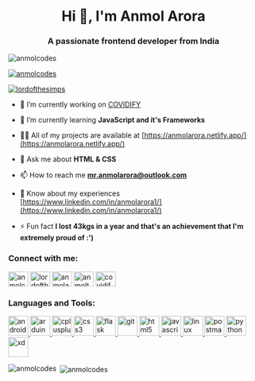 <h1 align="center">Hi 👋, I'm Anmol Arora</h1>
<h3 align="center">A passionate frontend developer from India</h3>

<p align="left"> <img src="https://komarev.com/ghpvc/?username=anmolcodes&label=Profile%20views&color=0e75b6&style=flat" alt="anmolcodes" /> </p>

<p align="left"> <a href="https://github.com/ryo-ma/github-profile-trophy"><img src="https://github-profile-trophy.vercel.app/?username=anmolcodes" alt="anmolcodes" /></a> </p>

<p align="left"> <a href="https://twitter.com/lordofthesimps" target="blank"><img src="https://img.shields.io/twitter/follow/lordofthesimpls?logo=twitter&style=for-the-badge" alt="lordofthesimps" /></a> </p>

- 🔭 I’m currently working on [COVIDIFY](https://covidify.netlify.app/)

- 🌱 I’m currently learning **JavaScript and it's Frameworks**

- 👨‍💻 All of my projects are available at [https://anmolarora.netlify.app/](https://anmolarora.netlify.app/)

- 💬 Ask me about **HTML & CSS**

- 📫 How to reach me **mr.anmolarora@outlook.com**

- 📄 Know about my experiences [https://www.linkedin.com/in/anmolarora1/](https://www.linkedin.com/in/anmolarora1/)

- ⚡ Fun fact **I lost 43kgs in a year and that's an achievement that I'm extremely proud of :')**

<h3 align="left">Connect with me:</h3>
<p align="left">
<a href="https://dev.to/anmolcodes" target="blank"><img align="center" src="https://cdn.jsdelivr.net/npm/simple-icons@3.0.1/icons/dev-dot-to.svg" alt="anmolcodes" height="30" width="40" /></a>
<a href="https://twitter.com/lordofthesimps" target="blank"><img align="center" src="https://cdn.jsdelivr.net/npm/simple-icons@3.0.1/icons/twitter.svg" alt="lordofthesimps" height="30" width="40" /></a>
<a href="https://linkedin.com/in/anmolarora1" target="blank"><img align="center" src="https://cdn.jsdelivr.net/npm/simple-icons@3.0.1/icons/linkedin.svg" alt="anmolarora1" height="30" width="40" /></a>
<a href="https://instagram.com/anmoltookthese" target="blank"><img align="center" src="https://cdn.jsdelivr.net/npm/simple-icons@3.0.1/icons/instagram.svg" alt="anmoltookthese" height="30" width="40" /></a>
<a href="https://www.youtube.com/channel/UC6G3_OTh4k3YPE1iGaI3RRA" target="blank"><img align="center" src="https://cdn.jsdelivr.net/npm/simple-icons@3.0.1/icons/youtube.svg" alt="covidify" height="30" width="40" /></a>
</p>

<h3 align="left">Languages and Tools:</h3>
<p align="left"> <a href="https://developer.android.com" target="_blank"> <img src="https://cdn4.iconfinder.com/data/icons/logos-3/228/android-512.png" alt="android" width="40" height="40"/> </a> <a href="https://www.arduino.cc/" target="_blank"> <img src="https://cdn.worldvectorlogo.com/logos/arduino-1.svg" alt="arduino" width="40" height="40"/> </a> <a href="https://www.w3schools.com/cpp/" target="_blank"> <img src="https://i.pinimg.com/originals/99/f8/87/99f887833c475448723d3c9ac16c179b.png" alt="cplusplus" width="40" height="40"/> </a> <a href="https://www.w3schools.com/css/" target="_blank"> <img src="https://cdn.pixabay.com/photo/2017/08/05/11/16/logo-2582747_960_720.png" alt="css3" width="40" height="40"/> </a> <a href="https://flask.palletsprojects.com/" target="_blank"> <img src="https://www.vectorlogo.zone/logos/pocoo_flask/pocoo_flask-icon.svg" alt="flask" width="40" height="40"/> </a> <a href="https://git-scm.com/" target="_blank"> <img src="https://www.vectorlogo.zone/logos/git-scm/git-scm-icon.svg" alt="git" width="40" height="40"/> </a> <a href="https://www.w3.org/html/" target="_blank"> <img src="https://devicons.github.io/devicon/devicon.git/icons/html5/html5-original-wordmark.svg" alt="html5" width="40" height="40"/> </a> <a href="https://developer.mozilla.org/en-US/docs/Web/JavaScript" target="_blank"> <img src="https://devicons.github.io/devicon/devicon.git/icons/javascript/javascript-original.svg" alt="javascript" width="40" height="40"/> </a> <a href="https://www.linux.org/" target="_blank"> <img src="https://devicons.github.io/devicon/devicon.git/icons/linux/linux-original.svg" alt="linux" width="40" height="40"/> </a> <a href="https://postman.com" target="_blank"> <img src="https://www.vectorlogo.zone/logos/getpostman/getpostman-icon.svg" alt="postman" width="40" height="40"/> </a> <a href="https://www.python.org" target="_blank"> <img src="https://devicons.github.io/devicon/devicon.git/icons/python/python-original.svg" alt="python" width="40" height="40"/> </a> <a href="https://www.adobe.com/products/xd.html" target="_blank"> <img src="https://cdn.worldvectorlogo.com/logos/adobe-xd.svg" alt="xd" width="40" height="40"/> </a> </p>

<p><img align="left" src="https://github-readme-stats.vercel.app/api/top-langs?username=anmolcodes&show_icons=true&locale=en&layout=compact" alt="anmolcodes" /></p>

<p>&nbsp;<img align="center" src="https://github-readme-stats.vercel.app/api?username=anmolcodes&show_icons=true&locale=en" alt="anmolcodes" /></p>
